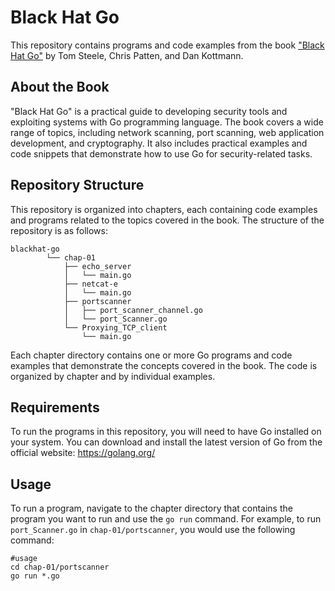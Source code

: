 # Black Hat Go

This repository contains programs and code examples from the book ["Black Hat Go"](https://www.nostarch.com/blackhatgo) by Tom Steele, Chris Patten, and Dan Kottmann.

## About the Book

"Black Hat Go" is a practical guide to developing security tools and exploiting systems with Go programming language. The book covers a wide range of topics, including network scanning, port scanning, web application development, and cryptography. It also includes practical examples and code snippets that demonstrate how to use Go for security-related tasks.

## Repository Structure

This repository is organized into chapters, each containing code examples and programs related to the topics covered in the book. The structure of the repository is as follows:


```
blackhat-go
        └── chap-01
            ├── echo_server
            │   └── main.go
            ├── netcat-e
            │   └── main.go
            ├── portscanner
            │   ├── port_scanner_channel.go
            │   └── port_Scanner.go
            └── Proxying_TCP_client
                └── main.go
```




Each chapter directory contains one or more Go programs and code examples that demonstrate the concepts covered in the book. The code is organized by chapter and by individual examples.

## Requirements

To run the programs in this repository, you will need to have Go installed on your system. You can download and install the latest version of Go from the official website: https://golang.org/

## Usage

To run a program, navigate to the chapter directory that contains the program you want to run and use the `go run` command. For example, to run `port_Scanner.go` in `chap-01/portscanner`, you would use the following command:

```
#usage
cd chap-01/portscanner
go run *.go
```
